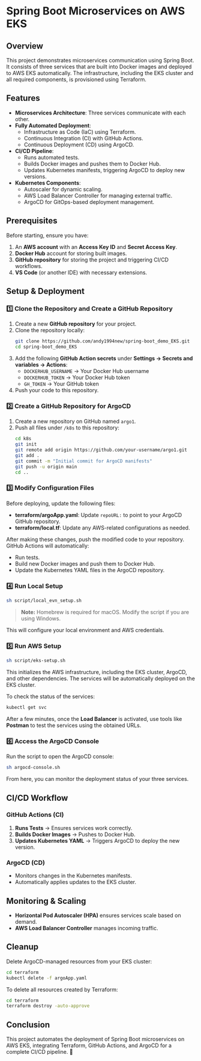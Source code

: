 # Spring Boot Microservices on AWS EKS

## Overview
This project demonstrates microservices communication using Spring Boot. It consists of three services that are built into Docker images and deployed to AWS EKS automatically. The infrastructure, including the EKS cluster and all required components, is provisioned using Terraform.

## Features
- **Microservices Architecture**: Three services communicate with each other.
- **Fully Automated Deployment**: 
  - Infrastructure as Code (IaC) using Terraform.
  - Continuous Integration (CI) with GitHub Actions.
  - Continuous Deployment (CD) using ArgoCD.
- **CI/CD Pipeline**:
  - Runs automated tests.
  - Builds Docker images and pushes them to Docker Hub.
  - Updates Kubernetes manifests, triggering ArgoCD to deploy new versions.
- **Kubernetes Components**:
  - Autoscaler for dynamic scaling.
  - AWS Load Balancer Controller for managing external traffic.
  - ArgoCD for GitOps-based deployment management.

## Prerequisites
Before starting, ensure you have:
1. An **AWS account** with an **Access Key ID** and **Secret Access Key**.
2. **Docker Hub** account for storing built images.
3. **GitHub repository** for storing the project and triggering CI/CD workflows.
4. **VS Code** (or another IDE) with necessary extensions.

## Setup & Deployment
### 1️⃣ Clone the Repository and Create a GitHub Repository
1. Create a new **GitHub repository** for your project.
2. Clone the repository locally:
   ```sh
   git clone https://github.com/andy1994new/spring-boot_demo_EKS.git
   cd spring-boot_demo_EKS
   ```
3. Add the following **GitHub Action secrets** under **Settings → Secrets and variables → Actions**:
   - `DOCKERHUB_USERNAME` → Your Docker Hub username
   - `DOCKERHUB_TOKEN` → Your Docker Hub token
   - `GH_TOKEN` → Your GitHub token
4. Push your code to this repository.

### 2️⃣ Create a GitHub Repository for ArgoCD
1. Create a new repository on GitHub named `argo1`.
2. Push all files under `/k8s` to this repository:
   ```sh
   cd k8s
   git init
   git remote add origin https://github.com/your-username/argo1.git
   git add .
   git commit -m "Initial commit for ArgoCD manifests"
   git push -u origin main
   cd ..
   ```

### 3️⃣ Modify Configuration Files
Before deploying, update the following files:
- **terraform/argoApp.yaml**: Update `repoURL:` to point to your ArgoCD GitHub repository.
- **terraform/local.tf**: Update any AWS-related configurations as needed.

After making these changes, push the modified code to your repository. GitHub Actions will automatically:
- Run tests.
- Build new Docker images and push them to Docker Hub.
- Update the Kubernetes YAML files in the ArgoCD repository.

### 4️⃣ Run Local Setup
```sh
sh script/local_evn_setup.sh
```
> **Note:** Homebrew is required for macOS. Modify the script if you are using Windows.

This will configure your local environment and AWS credentials.

### 5️⃣ Run AWS Setup
```sh
sh script/eks-setup.sh
```
This initializes the AWS infrastructure, including the EKS cluster, ArgoCD, and other dependencies. The services will be automatically deployed on the EKS cluster.

To check the status of the services:
```sh
kubectl get svc
```
After a few minutes, once the **Load Balancer** is activated, use tools like **Postman** to test the services using the obtained URLs.

### 6️⃣ Access the ArgoCD Console
Run the script to open the ArgoCD console:
```sh
sh argocd-console.sh
```
From here, you can monitor the deployment status of your three services.

## CI/CD Workflow
### GitHub Actions (CI)
1. **Runs Tests** → Ensures services work correctly.
2. **Builds Docker Images** → Pushes to Docker Hub.
3. **Updates Kubernetes YAML** → Triggers ArgoCD to deploy the new version.

### ArgoCD (CD)
- Monitors changes in the Kubernetes manifests.
- Automatically applies updates to the EKS cluster.

## Monitoring & Scaling
- **Horizontal Pod Autoscaler (HPA)** ensures services scale based on demand.
- **AWS Load Balancer Controller** manages incoming traffic.

## Cleanup
Delete ArgoCD-managed resources from your EKS cluster:
```sh
cd terraform
kubectl delete -f argoApp.yaml
```

To delete all resources created by Terraform:
```sh
cd terraform
terraform destroy -auto-approve
```

## Conclusion
This project automates the deployment of Spring Boot microservices on AWS EKS, integrating Terraform, GitHub Actions, and ArgoCD for a complete CI/CD pipeline. 🚀